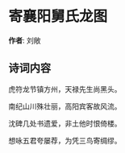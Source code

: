 # 寄襄阳舅氏龙图

**作者**: 刘敞

## 诗词内容

虎符龙节镇方州，天禄先生尚黑头。

南纪山川殊壮丽，高阳宾客故风流。

沈碑几处书遗爱，非土他时恨倚楼。

想咏五君夸屡荐，为凭三鸟寄绸缪。


